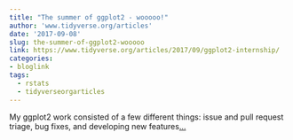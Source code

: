 ```yaml
---
title: "The summer of ggplot2 - wooooo!"
author: 'www.tidyverse.org/articles'
date: '2017-09-08'
slug: the-summer-of-ggplot2-wooooo
link: https://www.tidyverse.org/articles/2017/09/ggplot2-internship/
categories:
- bloglink
tags:
  - rstats
  - tidyverseorgarticles
---
```


My ggplot2 work consisted of a few different things: issue and pull request triage, bug fixes, and developing new features[... <i class="fas fa-external-link-alt"></i>](https://www.tidyverse.org/articles/2017/09/ggplot2-internship/)

